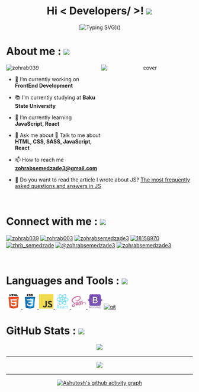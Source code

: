 <div align="center">
  <h1 display="inline-block" > Hi < Developers/ >! <img src = "https://raw.githubusercontent.com/MartinHeinz/MartinHeinz/master/wave.gif" width = 50px ></h1>
 
  [![Typing SVG](https://readme-typing-svg.herokuapp.com?size=30&lines=..I'm+Zohrab+Semedzade..)]()
</div>
<h1 align="left" > About me : <img src='https://raw.githubusercontent.com/MartinHeinz/MartinHeinz/master/wave.gif' width="30px"> </h1>
  <div align="center">
<img width="49%" height = "300px" src="https://i.pinimg.com/originals/e4/26/70/e426702edf874b181aced1e2fa5c6cde.gif" alt="cover" align="right" />
</div>
  
<p align="left"> <img src="https://komarev.com/ghpvc/?username=zohrab039&label=Profile%20views&color=0e75b6&style=flat" alt="zohrab039" /> </p>
  
- 🔭 I’m currently working on **FrontEnd Development**
  
- 📚 I’m currently studying at **Baku State University**
  
- 🌱 I’m currently learning **JavaScript, React**

- 💬 Ask me about 💬 Talk to me about **HTML, CSS, SASS, JavaScript, React**

- 📫 How to reach me **zohrabsemedzade3@gmail.com**
  
- 📖 Do you want to read the article I wrote about JS? [The most frequently asked questions and answers in JS](https://medium.com/@zohrabsemedzade3/javascript-%C9%99n-%C3%A7ox-soru%C5%9Fulan-suallar-v%C9%99-cavablar%C4%B1-8a21d34c1270)


<br>
<h1 align="left" > Connect with me : <img src='https://raw.githubusercontent.com/ShahriarShafin/ShahriarShafin/main/Assets/handshake.gif' width="60px"> </h1>
<p align="left">
<a href="https://codepen.io/zohrab039" target="blank"><img align="center" src="https://raw.githubusercontent.com/rahuldkjain/github-profile-readme-generator/master/src/images/icons/Social/codepen.svg" alt="zohrab039" height="30" width="40" /></a>
<a href="https://twitter.com/zohrab003" target="blank"><img align="center" src="https://raw.githubusercontent.com/rahuldkjain/github-profile-readme-generator/master/src/images/icons/Social/twitter.svg" alt="zohrab003" height="30" width="40" /></a>
<a href="https://www.linkedin.com/in/z%C3%B6hrab-s%C9%99m%C9%99dzad%C9%99-47a20721a/" target="blank"><img align="center" src="https://raw.githubusercontent.com/rahuldkjain/github-profile-readme-generator/master/src/images/icons/Social/linked-in-alt.svg" alt="zohrabsemedzade3" height="30" width="40" /></a>
<a href="https://stackoverflow.com/users/18158970" target="blank"><img align="center" src="https://raw.githubusercontent.com/rahuldkjain/github-profile-readme-generator/master/src/images/icons/Social/stack-overflow.svg" alt="18158970" height="30" width="40" /></a>
<a href="https://instagram.com/zhrb_semedzade" target="blank"><img align="center" src="https://raw.githubusercontent.com/rahuldkjain/github-profile-readme-generator/master/src/images/icons/Social/instagram.svg" alt="zhrb_semedzade" height="30" width="40" /></a>
<a href="https://medium.com/@zohrabsemedzade3" target="blank"><img align="center" src="https://raw.githubusercontent.com/rahuldkjain/github-profile-readme-generator/master/src/images/icons/Social/medium.svg" alt="@zohrabsemedzade3" height="30" width="40" /></a>
<a href="https://www.hackerrank.com/zohrabsemedzade3" target="blank"><img align="center" src="https://raw.githubusercontent.com/rahuldkjain/github-profile-readme-generator/master/src/images/icons/Social/hackerrank.svg" alt="zohrabsemedzade3" height="30" width="40" /></a>
</p>

<br/>
<h1 align="left"> Languages and Tools : <img src = "https://media2.giphy.com/media/QssGEmpkyEOhBCb7e1/giphy.gif?cid=ecf05e47a0n3gi1bfqntqmob8g9aid1oyj2wr3ds3mg700bl&rid=giphy.gif" width = 30px ></h1>
<p align="left"> <a href="https://getbootstrap.com" target="_blank" rel="noreferrer">
  <a href="https://www.w3.org/html/" target="_blank" rel="noreferrer"> <img src="https://raw.githubusercontent.com/devicons/devicon/master/icons/html5/html5-original-wordmark.svg" alt="html5" width="40" height="40"/> </a>  
 <a href="https://www.w3schools.com/css/" target="_blank" rel="noreferrer"> <img src="https://raw.githubusercontent.com/devicons/devicon/master/icons/css3/css3-original-wordmark.svg" alt="css3" width="40" height="40"/> </a>
  <a href="https://developer.mozilla.org/en-US/docs/Web/JavaScript" target="_blank" rel="noreferrer"> <img src="https://raw.githubusercontent.com/devicons/devicon/master/icons/javascript/javascript-original.svg" alt="javascript" width="40" height="40"/> </a> 
  <a href="https://reactjs.org/" target="_blank" rel="noreferrer"> 
    <img src="https://raw.githubusercontent.com/devicons/devicon/master/icons/react/react-original-wordmark.svg" alt="react" width="40" height="40"/> </a>
  <a href="https://sass-lang.com" target="_blank" rel="noreferrer"> <img src="https://raw.githubusercontent.com/devicons/devicon/master/icons/sass/sass-original.svg" alt="sass" width="40" height="40"/> </a><img src="https://raw.githubusercontent.com/devicons/devicon/master/icons/bootstrap/bootstrap-plain-wordmark.svg" alt="bootstrap" width="40" height="40"/> </a>  <a href="https://git-scm.com/" target="_blank" rel="noreferrer"> <img src="https://www.vectorlogo.zone/logos/git-scm/git-scm-icon.svg" alt="git" width="40" height="40"/> </a>  </p>

<h1 align="left" > GitHub Stats : <img src="https://media.giphy.com/media/du3J3cXyzhj75IOgvA/giphy.gif" width="30px"> </h1>
<div align="center">
  <img src="https://github-readme-stats.vercel.app/api?username=zohrab039&show_icons=true&theme=great-gatsby" />
</div>
<hr>
<div align="center">
  <img src="https://github-readme-streak-stats.herokuapp.com/?user=zohrab039&theme=great-gatsby" />
</div>
 <hr>
<div align="center">
  
  [![Ashutosh's github activity graph](https://activity-graph.herokuapp.com/graph?username=zohrab039&theme=great-gatsby)](https://github.com/ashutosh00710/github-readme-activity-graph)
  
</div>
